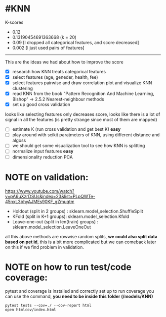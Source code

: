 #KNN
====

K-scores
- 0.12
- 0.13190454691363668 (k = 20)
- 0.09 [I dropped all categorical features, and score decreased]
- 0.002 [I just used pairs of features]

__________________________________________________________

This are the ideas we had about how to improve the score
- [x] research how KNN treats categorical features
- [X] select features (age, geneder, health, fee)
- [X] select features pairwise and draw correlation plot and visualize KNN clustering
- [x] read KNN from the book "Pattern Recognition And Machine Learning, Bishop" -> 2.5.2 Nearest-neighbour methods
- [X] set up good cross validation

looks like selecting features only decreases score, looks like there is a lot of signal in all the features (is pretty strange since most of them are mapped)

- [ ] estimate K (run cross validation and get best K) **easy**
- [ ] play around with scikit paratmeters of KNN, using different distance and algoss
- [ ] we should get some visualization tool to see how KNN is splitting
- [ ] normalize input features **easy**
- [ ] dimensionality reduction PCA

NOTE on validation:
====

https://www.youtube.com/watch?v=pA6uXzrDSUs&index=23&list=PLpQWTe-45nxL3bhyAJMEs90KF_gZmuqtm
- Holdout (split in 2 groups) : sklearn.model_selection.ShuffleSplit
- KFold (split in K+1 groups): sklearn.model_selection.Kfold
- Leave-one-out (split in len(train) groups) : sklearn.model_selection.LeaveOneOut

all this above methods are rowwise random splits, **we could also split data based on pet id**, this is a bit more complicated but we can comeback later on this if we find problem in validation.

NOTE on how to run test/code coverage:
====

pytest and coverage is installed and correctly set up
to run coverage you can use the command, **you need to be inside this folder (/models/KNN)**

```
pytest tests --cov=./ --cov-report html
open htmlcov/index.html
```


